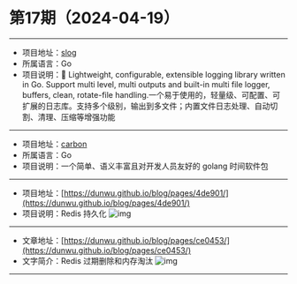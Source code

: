 # 第17期（2024-04-19）

---
- 项目地址：[slog](https://github.com/gookit/slog)
- 所属语言：Go
- 项目说明：📑 Lightweight, configurable, extensible logging library written in Go. Support multi level, multi outputs and built-in multi file logger, buffers, clean, rotate-file handling.一个易于使用的，轻量级、可配置、可扩展的日志库。支持多个级别，输出到多文件；内置文件日志处理、自动切割、清理、压缩等增强功能
---
- 项目地址：[carbon](https://github.com/golang-module/carbon)
- 所属语言：Go
- 项目说明：一个简单、语义丰富且对开发人员友好的 golang 时间软件包
---
- 项目地址：[https://dunwu.github.io/blog/pages/4de901/](https://dunwu.github.io/blog/pages/4de901/)
- 项目说明：Redis 持久化
![img](/weekly/static/images/2024-04-19/1713511025.png)
---
- 文章地址：[https://dunwu.github.io/blog/pages/ce0453/](https://dunwu.github.io/blog/pages/ce0453/)
- 文字简介：Redis 过期删除和内存淘汰
![img](/weekly/static/images/2024-04-19/1713512842.png)
---